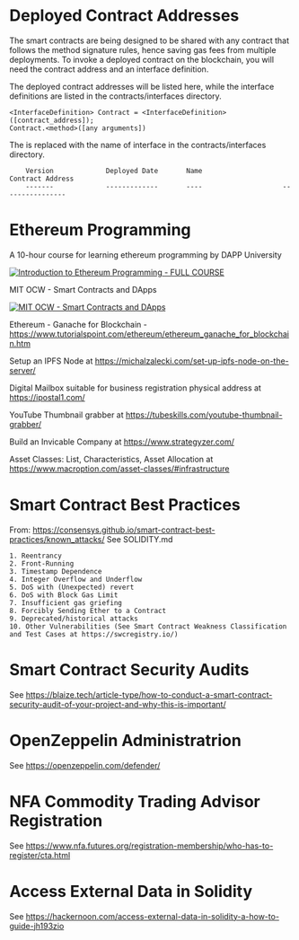 # Deployed Contract Addresses
The smart contracts are being designed to be shared with any contract that follows the method signature rules, hence saving gas fees from multiple deployments.
To invoke a deployed contract on the blockchain, you will need the contract address and an interface definition.

The deployed contract addresses will be listed here, while the interface definitions are listed in the contracts/interfaces directory.

    <InterfaceDefinition> Contract = <InterfaceDefinition>([contract_address]);
    Contract.<method>([any arguments])

The <InterfaceDefinition> is replaced with the name of interface in the contracts/interfaces directory.

        Version             Deployed Date       Name                    Contract Address
        -------             -------------       ----                    ----------------


# Ethereum Programming
A 10-hour course for learning ethereum programming by DAPP University

[![Introduction to Ethereum Programming - FULL COURSE](https://i.ytimg.com/an_webp/itUrxH-rksc/mqdefault_6s.webp?du=3000&sqp=CITOyY0G&rs=AOn4CLCkZoiCLJ2Xl3lvDH9RTUWiJEr94A)](https://www.youtube.com/watch?v=itUrxH-rksc)

MIT OCW - Smart Contracts and DApps

[![MIT OCW - Smart Contracts and DApps](https://yt3.ggpht.com/ytc/AKedOLRbjuOeNMWaFQT0ACDvy78heZw1E124RPwrXFIW=s48-c-k-c0x00ffffff-no-rj)](https://www.youtube.com/watch?v=JPkgJwJHYSc)


Ethereum - Ganache for Blockchain - https://www.tutorialspoint.com/ethereum/ethereum_ganache_for_blockchain.htm

Setup an IPFS Node at https://michalzalecki.com/set-up-ipfs-node-on-the-server/

Digital Mailbox suitable for business registration physical address at https://ipostal1.com/

YouTube Thumbnail grabber at https://tubeskills.com/youtube-thumbnail-grabber/

Build an Invicable Company at https://www.strategyzer.com/

Asset Classes: List, Characteristics, Asset Allocation at https://www.macroption.com/asset-classes/#infrastructure

# Smart Contract Best Practices
From: https://consensys.github.io/smart-contract-best-practices/known_attacks/
See SOLIDITY.md

    1. Reentrancy
    2. Front-Running
    3. Timestamp Dependence
    4. Integer Overflow and Underflow
    5. DoS with (Unexpected) revert
    6. DoS with Block Gas Limit
    7. Insufficient gas griefing
    8. Forcibly Sending Ether to a Contract
    9. Deprecated/historical attacks
    10. Other Vulnerabilities (See Smart Contract Weakness Classification and Test Cases at https://swcregistry.io/)

# Smart Contract Security Audits
See https://blaize.tech/article-type/how-to-conduct-a-smart-contract-security-audit-of-your-project-and-why-this-is-important/

# OpenZeppelin Administratrion
See https://openzeppelin.com/defender/

# NFA Commodity Trading Advisor Registration
See https://www.nfa.futures.org/registration-membership/who-has-to-register/cta.html

# Access External Data in Solidity
See https://hackernoon.com/access-external-data-in-solidity-a-how-to-guide-jh193zio
